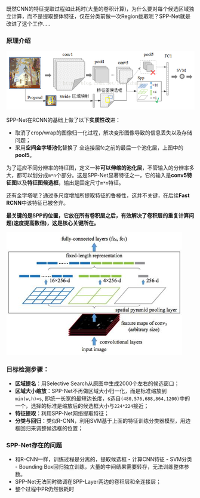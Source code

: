 既然CNN的特征提取过程如此耗时(大量的卷积计算)，为什么要对每个候选区域独立计算，而不是提取整体特征，仅在分类前做一次Region截取呢？SPP-Net就是改进了这个工作.....

### 原理介绍
![image](https://raw.githubusercontent.com/liurio/deep_learning/master/img/SPP-Net%E5%8E%9F%E7%90%86.png)

SPP-Net在RCNN的基础上做了以下**实质性改**进：
- 取消了crop/wrap的图像归一化过程，解决变形图像导致的信息丢失以及存储问题；
- 采用**空间金字塔池化**替换了 全连接层fc之前的最后一个池化层，上图中的**pool5**。

为了适应不同分辨率的特征图，定义一种**可以伸缩的池化层**，不管输入的分辨率多大，都可以划分成`m*n`个部分。这是SPP-Net显著特征之一，它的输入是**conv5特征图**以及**特征图候选框**，输出是固定尺寸`m*n`特征。

还有金字塔呢？通过多尺度增加所提取特征的鲁棒性，这并不关键，在后续**Fast RCNN**中该特征已被舍弃。

**最关键的是SPP的位置，它放在所有卷积层之后，有效解决了卷积层的重复计算问题(速度提高数倍)，这是核心关键所在。**

![image](https://raw.githubusercontent.com/liurio/deep_learning/master/img/SPP-Net网络结构.png)

### 目标检测步骤：
- **区域提名**：用Selective Search从原图中生成2000个左右的候选窗口；
- **区域大小缩放**：SPP-Net不再做区域大小归一化，而是标准缩放到`min(w,h)=s`, 即统一长宽的最短边长度，s选自`(480,576,688,864,1200)`中的一个，选择的标准是缩放后的候选框大小与`224*224`接近；
- **特征提取**：利用SPP-Net网络提取特征；
- **分类与回归**：类似R-CNN，利用SVM基于上面的特征训练分类器模型，用边框回归来调整候选框的位置；

### SPP-Net存在的问题
- 和R-CNN一样，训练过程是分离的，提取候选框 - 计算CNN特征 - SVM分类 - Bounding Box回归独立训练，大量的中间结果需要转存，无法训练整体参数。
- SPP-Net无法同时微调在SPP-Layer两边的卷积层和全连接层；
- 整个过程中PR仍然很耗时
